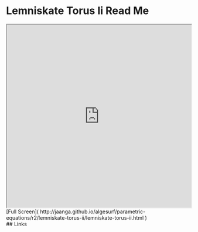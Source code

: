 Lemniskate Torus Ii Read Me
===

<iframe src='http://jaanga.github.io/algesurf/parametric-equations/r2/lemniskate-torus-ii/lemniskate-torus-ii.html' width=100% height=500px >
There is an `iframe` here. It is not visible when viewed on github.com/algesurf. To view, please see 'Project Links' below.
</iframe>
[Full Screen]( http://jaanga.github.io/algesurf/parametric-equations/r2/lemniskate-torus-ii/lemniskate-torus-ii.html )
<br>
## Links 
<http://www.3d-meier.de/tut3/Seite145.html>  
